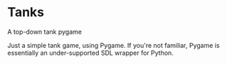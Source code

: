 # Tanks
A top-down tank pygame

Just a simple tank game, using Pygame. If you're not familiar, Pygame is essentially an under-supported SDL wrapper for Python.

